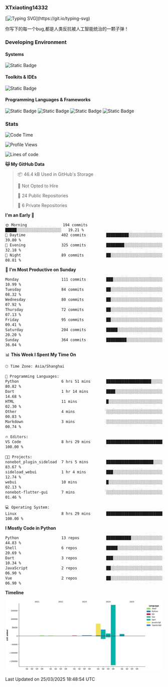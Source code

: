 ### XTxiaoting14332

[![Typing SVG](https://readme-typing-svg.herokuapp.com?font=JetBrians+Mono&pause=1000&random=false&width=435&lines=Hello+World!)](https://git.io/typing-svg)

你写下的每一个bug,都是人类反抗被人工智能统治的一颗子弹！

### Developing Environment

#### Systems

![Static Badge](https://img.shields.io/badge/Ubuntu-%20?style=flat-square&logo=ubuntu&logoColor=white&color=E34F26)

#### Toolkits & IDEs

![Static Badge](https://img.shields.io/badge/Visual%20Studio%20Code-%20?style=flat-square&logo=visualstudiocode&logoColor=white&color=blue)

#### Programming Languages & Frameworks

![Static Badge](https://img.shields.io/badge/Dart-%20?style=flat-square&logo=dart&logoColor=white&color=0175C2)
![Static Badge](https://img.shields.io/badge/Flutter-%20?style=flat-square&logo=flutter&logoColor=white&color=02569B)
![Static Badge](https://img.shields.io/badge/Python-%20?style=flat-square&logo=python&logoColor=white&color=E7A781)
![Static Badge](https://img.shields.io/badge/Bash%20Shell-%20?style=flat-square&logo=shell&logoColor=white&color=49D868)

### Stats

<!--START_SECTION:waka-->
![Code Time](http://img.shields.io/badge/Code%20Time-296%20hrs%2012%20mins-blue)

![Profile Views](http://img.shields.io/badge/Profile%20Views-0-blue)

![Lines of code](https://img.shields.io/badge/From%20Hello%20World%20I%27ve%20Written-329.3%20thousand%20lines%20of%20code-blue)

**🐱 My GitHub Data** 

> 📦 46.4 kB Used in GitHub's Storage 
 > 
> 🚫 Not Opted to Hire
 > 
> 📜 24 Public Repositories 
 > 
> 🔑 6 Private Repositories 
 > 
**I'm an Early 🐤** 

```text
🌞 Morning                194 commits         █████░░░░░░░░░░░░░░░░░░░░   19.21 % 
🌆 Daytime                402 commits         ██████████░░░░░░░░░░░░░░░   39.80 % 
🌃 Evening                325 commits         ████████░░░░░░░░░░░░░░░░░   32.18 % 
🌙 Night                  89 commits          ██░░░░░░░░░░░░░░░░░░░░░░░   08.81 % 
```
📅 **I'm Most Productive on Sunday** 

```text
Monday                   111 commits         ███░░░░░░░░░░░░░░░░░░░░░░   10.99 % 
Tuesday                  84 commits          ██░░░░░░░░░░░░░░░░░░░░░░░   08.32 % 
Wednesday                80 commits          ██░░░░░░░░░░░░░░░░░░░░░░░   07.92 % 
Thursday                 72 commits          ██░░░░░░░░░░░░░░░░░░░░░░░   07.13 % 
Friday                   95 commits          ██░░░░░░░░░░░░░░░░░░░░░░░   09.41 % 
Saturday                 204 commits         █████░░░░░░░░░░░░░░░░░░░░   20.20 % 
Sunday                   364 commits         █████████░░░░░░░░░░░░░░░░   36.04 % 
```


📊 **This Week I Spent My Time On** 

```text
🕑︎ Time Zone: Asia/Shanghai

💬 Programming Languages: 
Python                   6 hrs 51 mins       ████████████████████░░░░░   80.82 % 
Dart                     1 hr 14 mins        ████░░░░░░░░░░░░░░░░░░░░░   14.68 % 
HTML                     11 mins             █░░░░░░░░░░░░░░░░░░░░░░░░   02.30 % 
Other                    4 mins              ░░░░░░░░░░░░░░░░░░░░░░░░░   00.83 % 
Markdown                 3 mins              ░░░░░░░░░░░░░░░░░░░░░░░░░   00.74 % 

🔥 Editors: 
VS Code                  8 hrs 29 mins       █████████████████████████   100.00 % 

🐱‍💻 Projects: 
nonebot_plugin_sideload  7 hrs 5 mins        █████████████████████░░░░   83.67 % 
sideload_webui           1 hr 4 mins         ███░░░░░░░░░░░░░░░░░░░░░░   12.74 % 
webui                    10 mins             █░░░░░░░░░░░░░░░░░░░░░░░░   02.13 % 
nonebot-flutter-gui      7 mins              ░░░░░░░░░░░░░░░░░░░░░░░░░   01.46 % 

💻 Operating System: 
Linux                    8 hrs 29 mins       █████████████████████████   100.00 % 
```

**I Mostly Code in Python** 

```text
Python                   13 repos            ███████████░░░░░░░░░░░░░░   44.83 % 
Shell                    6 repos             █████░░░░░░░░░░░░░░░░░░░░   20.69 % 
Dart                     3 repos             ███░░░░░░░░░░░░░░░░░░░░░░   10.34 % 
JavaScript               2 repos             ██░░░░░░░░░░░░░░░░░░░░░░░   06.90 % 
Vue                      2 repos             ██░░░░░░░░░░░░░░░░░░░░░░░   06.90 % 
```



**Timeline**

![Lines of Code chart](https://raw.githubusercontent.com/XTxiaoting14332/XTxiaoting14332/main/assets/bar_graph.png)


 Last Updated on 25/03/2025 18:48:54 UTC
<!--END_SECTION:waka-->